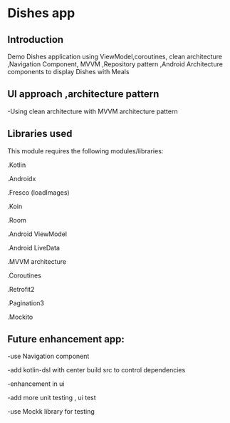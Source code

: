 # Dishes app

## Introduction

Demo Dishes application using  ViewModel,coroutines, clean architecture ,Navigation Component, MVVM ,Repository pattern ,Android Architecture components to display Dishes with Meals
## UI approach ,architecture pattern

-Using clean architecture with MVVM architecture pattern


## Libraries used
This module requires the following modules/libraries:

.Kotlin

.Androidx

.Fresco (loadImages)

.Koin

.Room

.Android ViewModel

.Android LiveData

.MVVM architecture

.Coroutines

.Retrofit2

.Pagination3

.Mockito

## Future enhancement app:

-use Navigation component

-add kotlin-dsl with center build src to control dependencies

-enhancement in ui

-add more unit testing , ui test

-use Mockk library for testing








